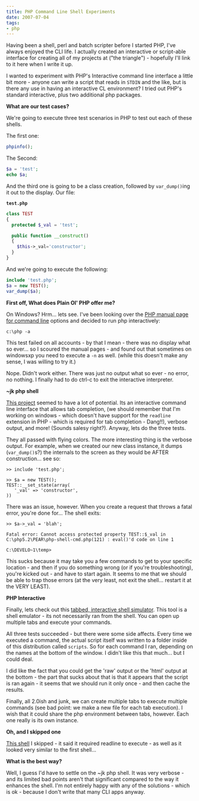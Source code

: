 ```yaml
---
title: PHP Command Line Shell Experiments
date: 2007-07-04
tags:
- php
---
```

Having been a shell, perl and batch scripter before I started PHP, I've always enjoyed the CLI life.  I actually created an interactive or script-able interface for creating all of my projects at ("the triangle") - hopefully I'll link to it here when I write it up.

<!--more-->

I wanted to experiment with PHP's Interactive command line interface a little bit more - anyone can write a script that reads in `STDIN` and the like, but is there any use in having an interactive CL environment?  I tried out PHP's standard interactive, plus two additional php packages.

**What are our test cases?**

We're going to execute three test scenarios in PHP to test out each of these shells.

The first one:

```php
phpinfo();
```

The Second:

```php
$a = 'test';
echo $a;
```

And the third one is going to be a class creation, followed by `var_dump()`ing it out to the display.  Our file:
 
**`test.php`**
```php
class TEST
{
  protected $_val = 'test';

  public function __construct()
  {
    $this->_val='constructor';
  }
}
```

And we're going to execute the following:

```php
include 'test.php';
$a = new TEST();
var_dump($a);
```

**First off, What does Plain Ol' PHP offer me?**

On Windows?  Hrm... lets see.  I've been looking over the [PHP manual page for command line](http://us.php.net/manual/en/features.commandline.php) options and decided to run php interactively:

    c:\php -a

This test failed on all accounts - by that I mean - there was no display what so ever... so I scoured the manual pages - and found out that sometimes on windowsxp you need to execute a `-n` as well. (while this doesn't make any sense, I was willing to try it.)

Nope.  Didn't work either.  There was just no output what so ever - no error, no nothing.  I finally had to do ctrl-c to exit the interactive interpreter.

**~jk php shell**

[This project](http://jan.kneschke.de/projects/php-shell) seemed to have a lot of potential.  Its an interactive command line interface that allows tab completion, (we should remember that I'm working on windows - which doesn't have support for the `readline` extension in PHP - which is required for tab completion - Dang!!), verbose output, and more! (Sounds salesy right?).  Anyway, lets do the three tests.

They all passed with flying colors.  The more interesting thing is the verbose output.  For example, when we created our new class instance, it dumps (`var_dump()`s?) the internals to the screen as they would be AFTER construction... see so:

    >> include 'test.php';
    
    >> $a = new TEST();
    TEST::__set_state(array(
       '_val' => 'constructor',
    ))

There was an issue, however.  When you create a request that throws a fatal error, you're done for... The shell exits:
    
    >> $a->_val = 'blah';
    
    Fatal error: Cannot access protected property TEST::$_val in C:\php5.2\PEAR\php-shell-cmd.php(121) : eval()'d code on line 1
    
    C:\DEVELO~1\temp>

This sucks because it may take you a few commands to get to your specific location - and then if you do something wrong (or if you're troubleshooting), you're kicked out - and have to start again.  It seems to me that we should be able to trap those errors (at the very least, not exit the shell... restart it at the VERY LEAST).

**PHP Interactive**

Finally, lets check out this [tabbed, interactive shell simulator](http://www.hping.org/phpinteractive/).  This tool is a shell emulator - its not necessarily ran from the shell.  You can open up multiple tabs and execute your commands.

All three tests succeeded - but there were some side affects.  Every time we executed a command, the actual script itself was written to a folder inside of this distribution called `scripts`.  So for each command I ran, depending on the names at the bottom of the window.  I didn't like this that much... but I could deal.

I did like the fact that you could get the 'raw' output or the 'html' output at the bottom - the part that sucks about that is that it appears that the script is ran again - it seems that we should run it only once - and then cache the results.

Finally, all 2.0ish and junk, we can create multiple tabs to execute multiple commands (see bad point: we make a new file for each tab execution).  I wish that it could share the php environment between tabs, however.  Each one really is its own instance.

**Oh, and I skipped one**

[This shell](http://david.acz.org/phpa/) I skipped - it said it required readline to execute - as well as it looked very similar to the first shell...

**What is the best way?**

Well, I guess I'd have to settle on the ~jk php shell.  It was very verbose - and its limited bad points aren't that significant compared to the way it enhances the shell.  I'm not entirely happy with any of the solutions - which is ok - because I don't write that many CLI apps anyway.
